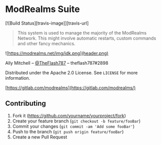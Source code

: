 # ModRealms Suite

[![Build Status][travis-image]][travis-url]

> This system is used to manage the majority of the ModRealms Network. This might involve automatic restarts, custom commands and other fancy mechanics.

![https://modrealms.net/img/idk.png](header.png)

Ally Mitchell – [@TheFlash787](https://twitter.com/theflash787) – theflash787#2898

Distributed under the Apache 2.0 License. See ``LICENSE`` for more information.

[https://gitlab.com/modrealms](https://gitlab.com/modrealms/)

## Contributing

1. Fork it (<https://github.com/yourname/yourproject/fork>)
2. Create your feature branch (`git checkout -b feature/fooBar`)
3. Commit your changes (`git commit -am 'Add some fooBar'`)
4. Push to the branch (`git push origin feature/fooBar`)
5. Create a new Pull Request

<!-- Markdown link & img dfn's -->
[discord]: https://discord.gg/tKKeTdc
